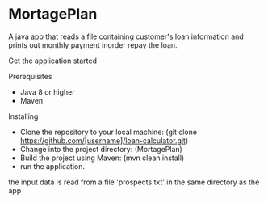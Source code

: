 # MortagePlan

A java app that reads a file containing customer's loan information and prints out monthly payment inorder repay the loan.


Get the application started

Prerequisites

- Java 8 or higher
- Maven

Installing

- Clone the repository to your local machine: (git clone https://github.com/[username]/loan-calculator.git)
- Change into the project directory: (MortagePlan)
- Build the project using Maven: (mvn clean install) 
- run the application.

the input data is read from a file 'prospects.txt' in the same directory as the app

